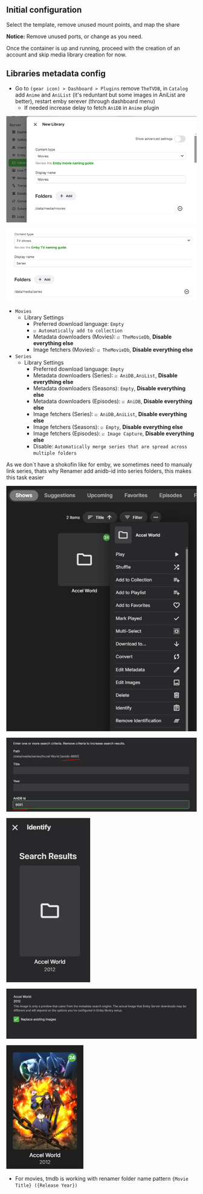 ## Initial configuration

Select the template, remove unused mount points, and map the share

**Notice:** Remove unused ports, or change as you need.

Once the container is up and running, proceed with the creation of an account and skip media library creation for now.

## Libraries metadata config

- Go to `(gear icon) > Dashboard > Plugins` remove `TheTVDB`, in `Catalog` add `Anime` and `AniList` (it's reduntant but some images in AniList are better), restart emby serever (through dashboard menu) 
    - If needed increase delay to fetch `AniDB` in `Anime` plugin

![image](images/emby-add-movies.png)

![image](images/emby-add-series.png)

- `Movies`
  - Library Settings
    - Preferred download language: `Empty`
    - `☑️ Automatically add to collection`
    - Metadata downloaders (Movies): `☑️ TheMovieDb`, **Disable everything else**
    - Image fetchers (Movies): `☑️ TheMovieDb`, **Disable everything else**
- `Series`
  - Library Settings
    - Preferred download language: `Empty`
    - Metadata downloaders (Series): `☑️ AniDB,AniList`, **Disable everything else**
    - Metadata downloaders (Seasons): `Empty`, **Disable everything else**
    - Metadata downloaders (Episodes): `☑️ AniDB`, **Disable everything else**
    - Image fetchers (Series): `☑️ AniDB,AniList`, **Disable everything else**
    - Image fetchers (Seasons): `☑️ Empty`, **Disable everything else**
    - Image fetchers (Episodes): `☑️ Image Capture`, **Disable everything else**
    - Disable: `Automatically merge series that are spread across multiple folders`

As we don`t have a shokofin like for emby, we sometimes need to manualy link series, thats why Renamer add anidb-id into series folders, this makes this task easier

![image](images/emby-manual-identify1.png)

![image](images/emby-manual-identify2.png)

![image](images/emby-manual-identify3.png)

![image](images/emby-manual-identify4.png)

![image](images/emby-manual-identify5.png)

- For movies, tmdb is working with renamer folder name pattern `{Movie Title} ({Release Year})`
